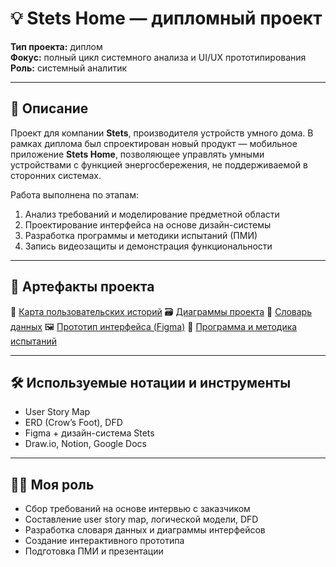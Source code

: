 # 💡 Stets Home — дипломный проект

**Тип проекта:** диплом  
**Фокус:** полный цикл системного анализа и UI/UX прототипирования  
**Роль:** системный аналитик

---

## 📌 Описание

Проект для компании **Stets**, производителя устройств умного дома. В рамках диплома был спроектирован новый продукт — мобильное приложение **Stets Home**, позволяющее управлять умными устройствами с функцией энергосбережения, не поддерживаемой в сторонних системах.

Работа выполнена по этапам:
1. Анализ требований и моделирование предметной области
2. Проектирование интерфейса на основе дизайн-системы
3. Разработка программы и методики испытаний (ПМИ)
4. Запись видеозащиты и демонстрация функциональности

---

## 🧩 Артефакты проекта

📌 [Карта пользовательских историй](https://miro.com/welcomeonboard/YnJwb3lFZnhOUkNJRlZUVGdOV2w4eERNblhQWnlOTWZPUTRFQThrQndiMG1laXlGV3k2aFBLSGpXOS9ISWVwazJrZXorZnBUKzFqK2VhczFRMXg5WGFUUXhuWUV6OVNlVllOcW14eDNlQlc4ekhSZVc3UnMxTWZ1dzdoejNGZ25nbHpza3F6REdEcmNpNEFOMmJXWXBBPT0hdjE=?share_link_id=937250833107)
🗃️ [Диаграммы проекта](https://disk.yandex.ru/d/zwCDQTv5-34o8Q)
📖 [Словарь данных](https://disk.yandex.ru/i/hYnpyCfskOi3EA)
🖼️ [Прототип интерфейса (Figma)](https://www.figma.com/design/1ccyHWPk7NubFvjxcpANgA/%D0%94%D0%B8%D0%B7%D0%B0%D0%B9%D0%BD-%D1%81%D0%B8%D1%81%D1%82%D0%B5%D0%BC%D0%B0-Stets--Copy-?node-id=4-581&t=Ajhy0rO4CWbYKpXB-1)
🧪 [Программа и методика испытаний](https://disk.yandex.ru/i/XnSpuYcFQyWW9g)

---

## 🛠 Используемые нотации и инструменты

- User Story Map
- ERD (Crow’s Foot), DFD
- Figma + дизайн-система Stets
- Draw.io, Notion, Google Docs

---

## 👨‍💻 Моя роль

- Сбор требований на основе интервью с заказчиком
- Составление user story map, логической модели, DFD
- Разработка словаря данных и диаграммы интерфейсов
- Создание интерактивного прототипа
- Подготовка ПМИ и презентации
